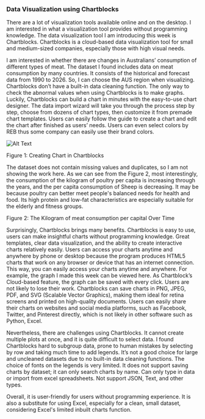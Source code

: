 ### Data Visualization using Chartblocks
There are a lot of visualization tools available online and on the desktop. I am interested in what a visualization tool provides without programming knowledge. The data visualization tool I am introducing this week is Chartblocks. Chartblocks is a cloud-based data visualization tool for small and medium-sized companies, especially those with high visual needs.

I am interested in whether there are changes in Australians’ consumption of different types of meat. The dataset I found includes data on meat consumption by many countries. It consists of the historical and forecast data from 1990 to 2026. So, I can choose the AUS region when visualizing.
Chartblocks don’t have a built-in data cleaning function. The only way to check the abnormal values when using Chartblocks is to make graphs. Luckily, Chartblocks can build a chart in minutes with the easy-to-use chart designer. The data import wizard will take you through the process step by step, choose from dozens of chart types, then customize it from premade chart templates. Users can easily follow the guide to create a chart and edit the chart after finished as users’ needs. Users can even select colors by REB thus some company can easily use their brand colors.
 
![Alt Text](https://github.com/Wenying-Wu/Data_Visualization/blob/main/src/chartblocks_figure1.gif)

Figure 1: Creating Chart in Chartblocks

The dataset does not contain missing values and duplicates, so I am not showing the work here. As we can see from the Figure 2, most interestingly, the consumption of the kilogram of poultry per capita is increasing through the years, and the per capita consumption of Sheep is decreasing. It may be because poultry can better meet people's balanced needs for health and food. Its high protein and low-fat characteristics are especially suitable for the elderly and fitness groups.


Figure 2: The Kilogram of meat consumption per capital Over Time

Surprisingly, Chartblocks brings many benefits. Chartblocks is easy to use, users can make insightful charts without programming knowledge. Great templates, clear data visualization, and the ability to create interactive charts relatively easily. Users can access your charts anytime and anywhere by phone or desktop because the program produces HTML5 charts that work on any browser or device that has an internet connection. This way, you can easily access your charts anytime and anywhere. For example, the graph I made this week can be viewed here. As Chartblock’s Cloud-based feature, the graph can be saved with every click. Users are not likely to lose their work. Chartblocks can save charts in PNG, JPEG, PDF, and SVG (Scalable Vector Graphics), making them ideal for retina screens and printed on high-quality documents. Users can easily share their charts on websites and social media platforms, such as Facebook, Twitter, and Pinterest directly, which is not likely in other software such as Python, Excel.

Nevertheless, there are challenges using Chartblocks. It cannot create multiple plots at once, and it is quite difficult to select data. I found Chartblocks hard to subgroup data, prone to human mistakes by selecting by row and taking much time to add legends. It’s not a good choice for large and uncleaned datasets due to no built-in data cleaning functions. The choice of fonts on the legends is very limited. It does not support saving charts by dataset; it can only search charts by name. Can only type in data or import from excel spreadsheets. Not support JSON, Text, and other types.

Overall, it is user-friendly for users without programming experience. It is also a substitute for using Excel, especially for a clean, small dataset, considering Excel's limited inbuilt charts function.
